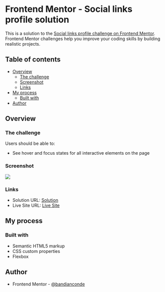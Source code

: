 # Frontend Mentor - Social links profile solution

This is a solution to the [Social links profile challenge on Frontend Mentor](https://www.frontendmentor.io/challenges/social-links-profile-UG32l9m6dQ). Frontend Mentor challenges help you improve your coding skills by building realistic projects. 

## Table of contents

- [Overview](#overview)
  - [The challenge](#the-challenge)
  - [Screenshot](#screenshot)
  - [Links](#links)
- [My process](#my-process)
  - [Built with](#built-with)
- [Author](#author)



## Overview

### The challenge

Users should be able to:

- See hover and focus states for all interactive elements on the page

### Screenshot

![](./screenshot.jpg)


### Links

- Solution URL: [Solution](https://github.com/bandianconde/social-links-profile-example.git)
- Live Site URL: [Live Site](https://your-live-site-url.com)

## My process

### Built with

- Semantic HTML5 markup
- CSS custom properties
- Flexbox



## Author

- Frontend Mentor - [@bandianconde](https://www.frontendmentor.io/profile/bandianconde)



